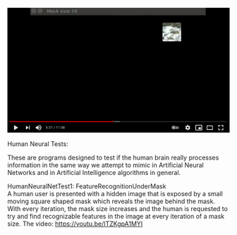 [![Test](images/humanNeuralTest.png)](https://www.youtube.com/watch?v=ITZKgpA1MYI)
  
Human Neural Tests:  
  
These are programs designed to test if the human brain really processes information in the same way we attempt to mimic in Artificial Neural Networks and in Artificial Intelligence algorithms in general.  
  
HumanNeuralNetTest1: FeatureRecognitionUnderMask  
A human user is presented with a hidden image that is exposed by a small moving square shaped mask which reveals the image behind the mask. With every iteration, the mask size increases and the human is requested to try and find recognizable features in the image at every iteration of a mask size.
The video: https://youtu.be/ITZKgpA1MYI


